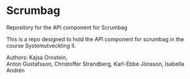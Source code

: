 # Scrumbag
Repository for the API component for Scrumbag

This is a repo designed to hold the API component for scrumbag in the course Systemutveckling II.

Authors:
Kajsa Ornstein,  
Anton Gustafsson,
Christoffer Strandberg,
Karl-Ebbe Jönsson,
Isabella Andrén
